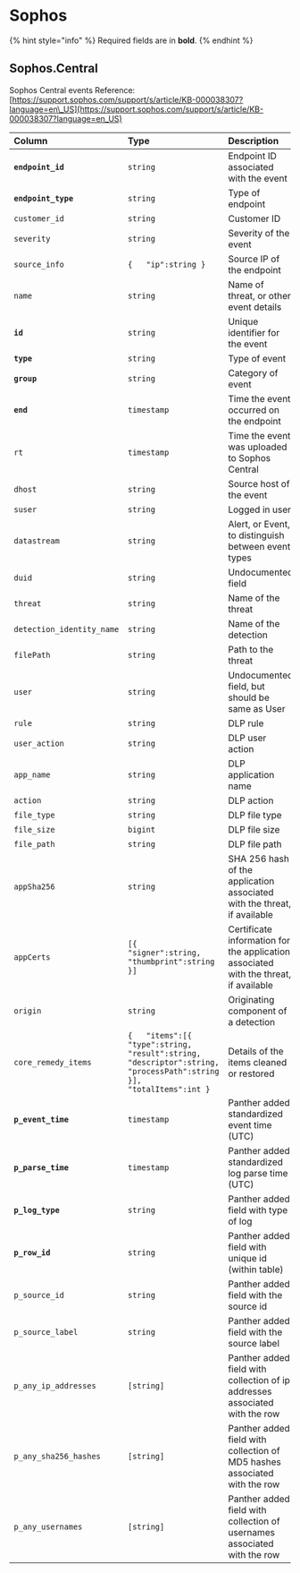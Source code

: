 # Sophos

{% hint style="info" %}
Required fields are in **bold**.
{% endhint %}

## Sophos.Central

Sophos Central events Reference: [https://support.sophos.com/support/s/article/KB-000038307?language=en\_US](https://support.sophos.com/support/s/article/KB-000038307?language=en_US)

| Column | Type | Description |
| :--- | :--- | :--- |
| **`endpoint_id`** | `string` | Endpoint ID associated with the event |
| **`endpoint_type`** | `string` | Type of endpoint |
| `customer_id` | `string` | Customer ID |
| `severity` | `string` | Severity of the event |
| `source_info` | `{   "ip":string }` | Source IP of the endpoint |
| `name` | `string` | Name of threat, or other event details |
| **`id`** | `string` | Unique identifier for the event |
| **`type`** | `string` | Type of event |
| **`group`** | `string` | Category of event |
| **`end`** | `timestamp` | Time the event occurred on the endpoint |
| `rt` | `timestamp` | Time the event was uploaded to Sophos Central |
| `dhost` | `string` | Source host of the event |
| `suser` | `string` | Logged in user |
| `datastream` | `string` | Alert, or Event, to distinguish between event types |
| `duid` | `string` | Undocumented field |
| `threat` | `string` | Name of the threat |
| `detection_identity_name` | `string` | Name of the detection |
| `filePath` | `string` | Path to the threat |
| `user` | `string` | Undocumented field, but should be same as User |
| `rule` | `string` | DLP rule |
| `user_action` | `string` | DLP user action |
| `app_name` | `string` | DLP application name |
| `action` | `string` | DLP action |
| `file_type` | `string` | DLP file type |
| `file_size` | `bigint` | DLP file size |
| `file_path` | `string` | DLP file path |
| `appSha256` | `string` | SHA 256 hash of the application associated with the threat, if available |
| `appCerts` | `[{   "signer":string,   "thumbprint":string }]` | Certificate information for the application associated with the threat, if available |
| `origin` | `string` | Originating component of a detection |
| `core_remedy_items` | `{   "items":[{     "type":string,     "result":string,     "descriptor":string,     "processPath":string }],   "totalItems":int }` | Details of the items cleaned or restored |
| **`p_event_time`** | `timestamp` | Panther added standardized event time \(UTC\) |
| **`p_parse_time`** | `timestamp` | Panther added standardized log parse time \(UTC\) |
| **`p_log_type`** | `string` | Panther added field with type of log |
| **`p_row_id`** | `string` | Panther added field with unique id \(within table\) |
| `p_source_id` | `string` | Panther added field with the source id |
| `p_source_label` | `string` | Panther added field with the source label |
| `p_any_ip_addresses` | `[string]` | Panther added field with collection of ip addresses associated with the row |
| `p_any_sha256_hashes` | `[string]` | Panther added field with collection of MD5 hashes associated with the row |
| `p_any_usernames` | `[string]` | Panther added field with collection of usernames associated with the row |

